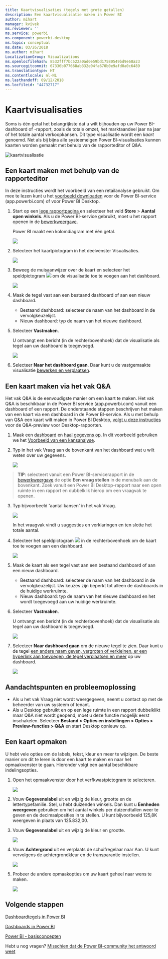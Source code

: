 ```yaml
---
title: Kaartvisualisaties (tegels met grote getallen)
description: Een kaartvisualisatie maken in Power BI
author: mihart
manager: kvivek
ms.reviewer: ''
ms.service: powerbi
ms.component: powerbi-desktop
ms.topic: conceptual
ms.date: 03/26/2018
ms.author: mihart
LocalizationGroup: Visualizations
ms.openlocfilehash: 8532fff7bc522a0ad0e59bd17580549bd9e68a23
ms.sourcegitcommit: 67336b077668ab332e04fa670b0e9afd0a0c6489
ms.translationtype: HT
ms.contentlocale: nl-NL
ms.lasthandoff: 09/12/2018
ms.locfileid: "44732717"
---
```

# <a name="card-visualizations"></a>Kaartvisualisaties
Soms is één getal het belangrijkste dat u wilt bijhouden op uw Power BI-dashboard of -rapport, zoals de totale omzet, het marktaandeel jaar na jaar of het totale aantal verkoopkansen. Dit type visualisatie wordt een *kaart* genoemd. Net als bij bijna alle systeemeigen Power BI-visualisaties kunnen kaarten worden gemaakt met behulp van de rapporteditor of Q&A.

![kaartvisualisatie](./media/power-bi-visualization-card/pbi_opptuntiescard.png)

## <a name="create-a-card-using-the-report-editor"></a>Een kaart maken met behulp van de rapporteditor
In deze instructies wordt het voorbeeld van een retailanalyse gebruikt. Om mee te lezen kunt u het [voorbeeld downloaden](../sample-datasets.md) voor de Power BI-service (app.powerbi.com) of voor Power BI Desktop.   

1. Start op een [lege rapportpagina ](../power-bi-report-add-page.md) en selecteer het veld **Store** \> **Aantal open winkels**. Als u de Power BI-service gebruikt, moet u het rapport openen in de [bewerkweergave](../service-interact-with-a-report-in-editing-view.md).

    Power BI maakt een kolomdiagram met één getal.

   ![](media/power-bi-visualization-card/pbi_rptnumbertilechart.png)
2. Selecteer het kaartpictogram in het deelvenster Visualisaties.

   ![](media/power-bi-visualization-card/pbi_changechartcard.png)
6. Beweeg de muisaanwijzer over de kaart en selecteer het speldpictogram ![](media/power-bi-visualization-card/pbi_pintile.png) om de visualisatie toe te voegen aan het dashboard.

   ![](media/power-bi-visualization-card/power-bi-pin-icon.png)
7. Maak de tegel vast aan een bestaand dashboard of aan een nieuw dashboard.

   * Bestaand dashboard: selecteer de naam van het dashboard in de vervolgkeuzelijst.
   * Nieuw dashboard: typ de naam van het nieuwe dashboard.
8. Selecteer **Vastmaken**.

   U ontvangt een bericht (in de rechterbovenhoek) dat de visualisatie als tegel aan uw dashboard is toegevoegd.

   ![](media/power-bi-visualization-card/power-bi-pin-success-message.png)
9. Selecteer **Naar het dashboard gaan**. Daar kunt u de vastgemaakte visualisatie [bewerken en verplaatsen](../service-dashboard-edit-tile.md).


## <a name="create-a-card-from-the-qa-question-box"></a>Een kaart maken via het vak Q&A
Het vak Q&A is de eenvoudigste manier om een kaart te maken. Het vak Q&A is beschikbaar in de Power BI service (app.powerbi.com) vanuit een dashboard of een rapport. De onderstaande stappen beschrijven het maken van een kaart via een dashboard in de Power BI-service. Als u met behulp van Q&A een kaart wilt maken in Power BI Desktop, [volgt u deze instructies](https://powerbi.microsoft.com/en-us/blog/power-bi-desktop-december-feature-summary/#QandA) voor de Q&A-preview voor Desktop-rapporten.

1. Maak een [dashboard](../service-dashboards.md) en [haal gegevens op](../service-get-data.md). In dit voorbeeld gebruiken we het [Voorbeeld van een kansanalyse](../sample-opportunity-analysis.md).

1. Typ in het vak Vraag aan de bovenkant van het dashboard wat u wilt weten over uw gegevens. 

   ![](media/power-bi-visualization-card/power-bi-q-and-a-box.png)

>**TIP**: selecteert vanuit een Power BI-servicerapport in de [bewerkweergave](../service-reading-view-and-editing-view.md) de optie **Een vraag stellen** in de menubalk aan de bovenkant. Zoek vanuit een Power BI Desktop-rapport naar een open ruimte in een rapport en dubbelklik hierop om een vraagvak te openen.

3. Typ bijvoorbeeld 'aantal kansen' in het vak Vraag.

   ![](media/power-bi-visualization-card/power-bi-q-and-a.png)

   In het vraagvak vindt u suggesties en verklaringen en ten slotte het totale aantal.  
4. Selecteer het speldpictogram ![](media/power-bi-visualization-card/pbi_pintile.png) in de rechterbovenhoek om de kaart toe te voegen aan een dashboard.

   ![](media/power-bi-visualization-card/power-bi-pin.png)
5. Maak de kaart als een tegel vast aan een bestaand dashboard of aan een nieuw dashboard.

   * Bestaand dashboard: selecteer de naam van het dashboard in de vervolgkeuzelijst. Uw keuzes zijn beperkt tot alleen de dashboards in de huidige werkruimte.
   * Nieuw dashboard: typ de naam van het nieuwe dashboard en het wordt toegevoegd aan uw huidige werkruimte.
6. Selecteer **Vastmaken**.

   U ontvangt een bericht (in de rechterbovenhoek) dat de visualisatie als tegel aan uw dashboard is toegevoegd.  

   ![](media/power-bi-visualization-card/power-bi-success.png)
7. Selecteer **Naar dashboard gaan** om de nieuwe tegel te zien. Daar kunt u de tegel [een andere naam geven, vergroten of verkleinen, er een hyperlink aan toevoegen, de tegel verplaatsen en meer](../service-dashboard-edit-tile.md) op uw dashboard.

   ![](media/power-bi-visualization-card/power-bi-pinned.png)

## <a name="considerations-and-troubleshooting"></a>Aandachtspunten en probleemoplossing
- Als u het vak Vraag niet wordt weergegeven, neemt u contact op met de beheerder van uw systeem of tenant.    
- Als u Desktop gebruikt en op een lege ruimte in een rapport dubbelklikt maar Q&A niet wordt geopend, moet u deze functie mogelijk eerst inschakelen.  Selecteer **Bestand > Opties en instellingen > Opties > Preview-functies > Q&A** en start Desktop opnieuw op.

## <a name="format-a-card"></a>Een kaart opmaken
U hebt vele opties om de labels, tekst, kleur en meer te wijzigen. De beste manier om dit te leren is door een kaart te maken en naar het opmaakvenster te gaan. Hieronder volgt een aantal beschikbare indelingsopties. 

1. Open het opmaakvenster door het verfkwastpictogram te selecteren. 

    ![](media/power-bi-visualization-card/power-bi-format-card.png)
2. Vouw **Gegevenslabel** uit en wijzig de kleur, grootte en de lettertypefamilie. Stel, u hebt duizenden winkels. Dan kunt u **Eenheden weergeven** gebruiken om het aantal winkels per duizendtallen weer te geven en de decimaalposities in te stellen. U kunt bijvoorbeeld 125,8K weergeven in plaats van 125.832,00.

3.  Vouw **Gegevenslabel** uit en wijzig de kleur en grootte.

    ![](media/power-bi-visualization-card/power-bi-card-format.png)

4. Vouw **Achtergrond** uit en verplaats de schuifregelaar naar Aan.  U kunt vervolgens de achtergrondkleur en de transparantie instellen.

    ![](media/power-bi-visualization-card/power-bi-format-color.png)

5. Probeer de andere opmaakopties om uw kaart geheel naar wens te maken. 

    ![](media/power-bi-visualization-card/power-bi-formatted.png)

## <a name="next-steps"></a>Volgende stappen
[Dashboardtegels in Power BI](../service-dashboard-tiles.md)

[Dashboards in Power BI](../service-dashboards.md)

[Power BI - basisconcepten](../service-basic-concepts.md)

Hebt u nog vragen? [Misschien dat de Power BI-community het antwoord weet](http://community.powerbi.com/)
